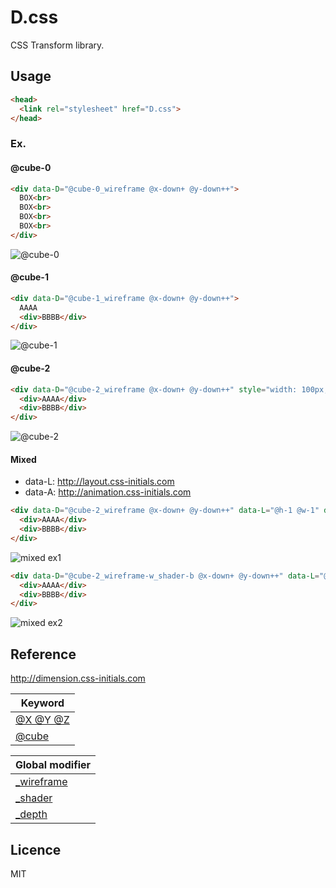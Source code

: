 # D.css
CSS Transform library.

## Usage
````html
<head>
  <link rel="stylesheet" href="D.css">
</head>
````

### Ex.

#### @cube-0
````html
<div data-D="@cube-0_wireframe @x-down+ @y-down++">
  BOX<br>
  BOX<br>
  BOX<br>
  BOX<br>
</div>
````
![@cube-0](http://css-initials.com/s/D_ex1.png)

#### @cube-1
````html
<div data-D="@cube-1_wireframe @x-down+ @y-down++">
  AAAA
  <div>BBBB</div>
</div>
````
![@cube-1](http://css-initials.com/s/D_ex2.png)

#### @cube-2
````html
<div data-D="@cube-2_wireframe @x-down+ @y-down++" style="width: 100px; height: 100px;">
  <div>AAAA</div>
  <div>BBBB</div>
</div>
````
![@cube-2](http://css-initials.com/s/D_ex3.png)

#### Mixed
+ data-L: <http://layout.css-initials.com>
+ data-A: <http://animation.css-initials.com>
````html
<div data-D="@cube-2_wireframe @x-down+ @y-down++" data-L="@h-1 @w-1" data-A="@rotate-y">
  <div>AAAA</div>
  <div>BBBB</div>
</div>
````
![mixed ex1](http://css-initials.com/s/D_anim_ex1.gif)
````html
<div data-D="@cube-2_wireframe-w_shader-b @x-down+ @y-down++" data-L="@h-2 @w-1" data-A="@rotate-y @rotate-x">
  <div>AAAA</div>
  <div>BBBB</div>
</div>
````
![mixed ex2](http://css-initials.com/s/D_anim_ex2.gif)

## Reference
<http://dimension.css-initials.com>

| Keyword |
|---------|
| [@X @Y @Z](http://dimension.css-initials.com/xyz/)   |
| [@cube](http://animation.css-initials.com/slide/)  |

| Global modifier |
|-----------------|
| [_wireframe](http://animation.css-initials.com/modifier/#_delay) |
| [_shader](http://animation.css-initials.com/modifier/#_repeat) |
| [_depth](http://animation.css-initials.com/modifier/#_alternate) |


## Licence
MIT
